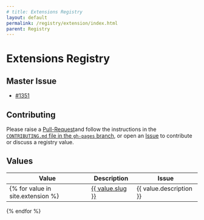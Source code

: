 ```yaml
---
# title: Extensions Registry
layout: default
permalink: /registry/extension/index.html
parent: Registry
---
```


# Extensions Registry

## Master Issue

* [#1351](https://github.com/OAI/OpenAPI-Specification/issues/1351)

## Contributing

Please raise a [Pull-Request](https://github.com/OAI/OpenAPI-Specification/pulls)and
follow the instructions in the
[`CONTRIBUTING.md` file in the `gh-pages` branch](https://github.com/OAI/OpenAPI-Specification/blob/gh-pages/CONTRIBUTING.md),
or open an [Issue](https://github.com/OAI/OpenAPI-Specification/issues)
to contribute or discuss a registry value.

## Values

|Value|Description|Issue|
|---|---|---|
{% for value in site.extension %}| <a href="./{{ value.slug }}.html">{{ value.slug }}</a> | {{ value.description }} | {% if value.issue %}<a href="https://github.com/OAI/OpenAPI-Specification/issues/{{ value.issue }}">#{{ value.issue }}</a>{% endif %} |
{% endfor %}
